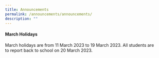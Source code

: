 ```yaml
---
title: Announcements
permalink: /announcements/announcements/
description: ""
---
```


#### March Holidays
March holidays are from 11 March 2023 to 19 March 2023. All students are to report back to school on 20 March 2023.